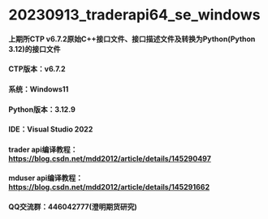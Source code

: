 # 20230913_traderapi64_se_windows

#### 上期所CTP v6.7.2原始C++接口文件、接口描述文件及转换为Python(Python 3.12)的接口文件
#### CTP版本：v6.7.2
#### 系统：Windows11
#### Python版本：3.12.9
#### IDE：Visual Studio 2022

#### trader api编译教程：https://blog.csdn.net/mdd2012/article/details/145290497
#### mduser api编译教程：https://blog.csdn.net/mdd2012/article/details/145291662

#### QQ交流群：446042777(澄明期货研究)

